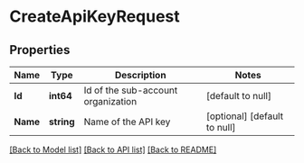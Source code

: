 # CreateApiKeyRequest

## Properties
Name | Type | Description | Notes
------------ | ------------- | ------------- | -------------
**Id** | **int64** | Id of the sub-account organization | [default to null]
**Name** | **string** | Name of the API key | [optional] [default to null]

[[Back to Model list]](../README.md#documentation-for-models) [[Back to API list]](../README.md#documentation-for-api-endpoints) [[Back to README]](../README.md)



